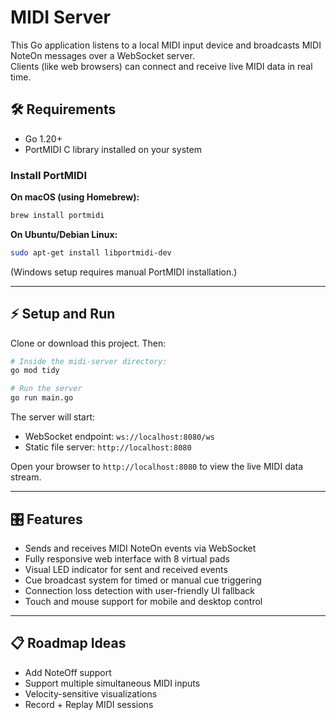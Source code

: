 

# MIDI Server

This Go application listens to a local MIDI input device and broadcasts MIDI NoteOn messages over a WebSocket server.  
Clients (like web browsers) can connect and receive live MIDI data in real time.

## 🛠 Requirements

- Go 1.20+
- PortMIDI C library installed on your system

### Install PortMIDI

**On macOS (using Homebrew):**

```bash
brew install portmidi
```

**On Ubuntu/Debian Linux:**

```bash
sudo apt-get install libportmidi-dev
```

(Windows setup requires manual PortMIDI installation.)

---

## ⚡ Setup and Run

Clone or download this project. Then:

```bash
# Inside the midi-server directory:
go mod tidy

# Run the server
go run main.go
```

The server will start:
- WebSocket endpoint: `ws://localhost:8080/ws`
- Static file server: `http://localhost:8080`

Open your browser to `http://localhost:8080` to view the live MIDI data stream.

---

## 🎛 Features

- Sends and receives MIDI NoteOn events via WebSocket
- Fully responsive web interface with 8 virtual pads
- Visual LED indicator for sent and received events
- Cue broadcast system for timed or manual cue triggering
- Connection loss detection with user-friendly UI fallback
- Touch and mouse support for mobile and desktop control

---

## 📋 Roadmap Ideas

- Add NoteOff support
- Support multiple simultaneous MIDI inputs
- Velocity-sensitive visualizations
- Record + Replay MIDI sessions